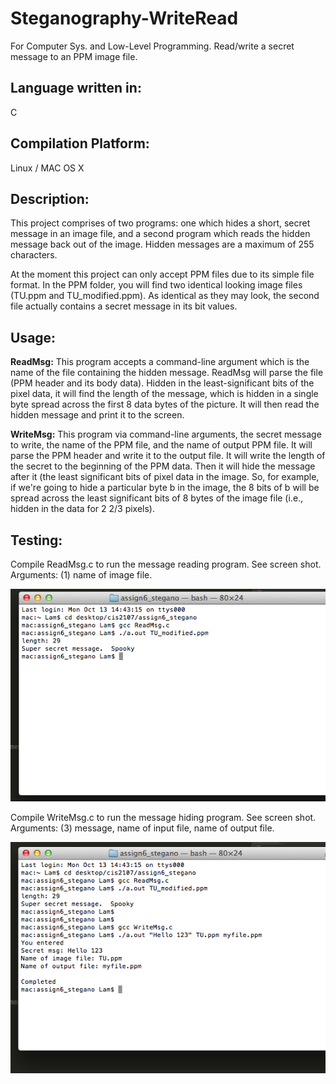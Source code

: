# Steganography-WriteRead
For Computer Sys. and Low-Level Programming. Read/write a secret message to an PPM image file.

<h2>Language written in:</h2> 
<p>C</p>

<h2>Compilation Platform:</h2>
<p>Linux / MAC OS X</p>

<h2>Description:</h2>
<p>This project comprises of two programs: one which hides a short, secret message in an image file, and a
second program which reads the hidden message back out of the image. Hidden messages are a maximum of 255 characters. </p>
<p>At the moment this project can only accept PPM files due to its simple file format. In the PPM folder, you will find two identical looking image files (TU.ppm and TU_modified.ppm). As identical as they may look, the second file actually contains a secret message in its bit values.</p>

<h2>Usage:</h2>
<p><strong>ReadMsg:</strong> This program accepts a command-line argument which is the name of the file containing the hidden message.
ReadMsg will parse the file (PPM header and its body data). Hidden in the least-significant bits of the pixel data, it will find the length of the message, which is hidden in a single byte spread across the first 8 data bytes of the picture. It will then read the hidden message and print it to the screen.</p>
<p><strong>WriteMsg:</strong> This program via command-line arguments, the secret message to write, the name of the PPM file, and the name of output PPM file. It will parse the PPM header and write it to the output file. It will write the length of the secret to the beginning of the PPM data. Then it will hide the message after it (the least significant bits of pixel data in the image. So, for example, if we're going to hide a particular byte b in the image, the 8 bits of b will be spread across the least significant bits of 8 bytes of the image file (i.e., hidden in the data for 2 2/3 pixels).</p>

<h2>Testing:</h2>
<p>Compile ReadMsg.c to run the message reading program. See screen shot. Arguments: (1) name of image file.</p>
<img src="https://github.com/netlams/Steganography-ReadWrite/blob/master/Test%20Screen%20Shot/Screen%20Shot_reader.png" />
<p>Compile WriteMsg.c to run the message hiding program. See screen shot. Arguments: (3) message, name of input file, name of output file.</p>
<img src="https://github.com/netlams/Steganography-ReadWrite/blob/master/Test%20Screen%20Shot/Screen%20Shot_writer.png" />


